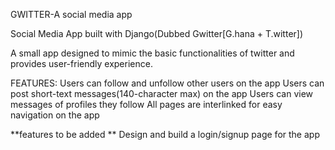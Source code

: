GWITTER-A social media app

Social Media App built with Django(Dubbed Gwitter[G.hana + T.witter])

A small app designed to mimic the basic functionalities of twitter and 
provides user-friendly experience.

FEATURES:
Users can follow and unfollow other users on the app
Users can post short-text messages(140-character max) on the app
Users can view messages of profiles they follow 
All pages are interlinked for easy navigation on the app 

**features to be added **
Design and build a login/signup page for the app

